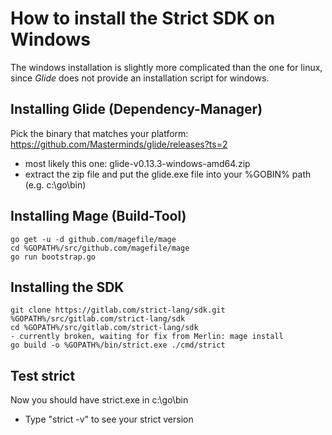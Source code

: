 # How to install the Strict SDK on Windows

The windows installation is slightly more complicated than
the one for linux, since *Glide* does not provide an installation
script for windows.

## Installing Glide (Dependency-Manager)
Pick the binary that matches your platform:
https://github.com/Masterminds/glide/releases?ts=2
- most likely this one: glide-v0.13.3-windows-amd64.zip
- extract the zip file and put the glide.exe file into your %GOBIN% path (e.g. c:\go\bin)

## Installing Mage (Build-Tool)

```
go get -u -d github.com/magefile/mage
cd %GOPATH%/src/github.com/magefile/mage
go run bootstrap.go
```
## Installing the SDK
```
git clone https://gitlab.com/strict-lang/sdk.git %GOPATH%/src/gitlab.com/strict-lang/sdk
cd %GOPATH%/src/gitlab.com/strict-lang/sdk
- currently broken, waiting for fix from Merlin: mage install 
go build -o %GOPATH%/bin/strict.exe ./cmd/strict
```

## Test strict
Now you should have strict.exe in c:\go\bin
- Type "strict -v" to see your strict version